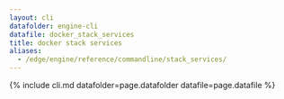```yaml
---
layout: cli
datafolder: engine-cli
datafile: docker_stack_services
title: docker stack services
aliases:
  - /edge/engine/reference/commandline/stack_services/
---
```

<!--
This page is automatically generated from Docker's source code. If you want to
suggest a change to the text that appears here, open a ticket or pull request
in the source repository on GitHub:

https://github.com/docker/cli
-->

{% include cli.md datafolder=page.datafolder datafile=page.datafile %}
